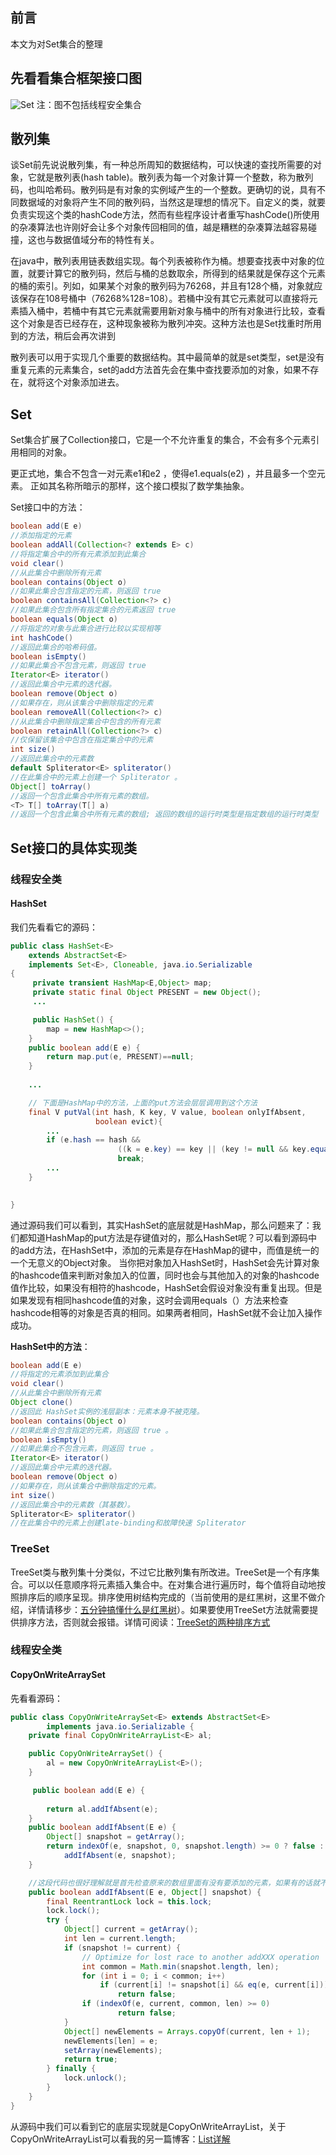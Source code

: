 ## 前言
本文为对Set集合的整理

## 先看看集合框架接口图
![Set](../asset\collection\Set.jpg)
 注：图不包括线程安全集合

## 散列集
谈Set前先说说散列集，有一种总所周知的数据结构，可以快速的查找所需要的对象，它就是散列表(hash table)。散列表为每一个对象计算一个整数，称为散列码，也叫哈希码。散列码是有对象的实例域产生的一个整数。更确切的说，具有不同数据域的对象将产生不同的散列码，当然这是理想的情况下。自定义的类，就要负责实现这个类的hashCode方法，然而有些程序设计者重写hashCode()所使用的杂凑算法也许刚好会让多个对象传回相同的值，越是糟糕的杂凑算法越容易碰撞，这也与数据值域分布的特性有关。

在java中，散列表用链表数组实现。每个列表被称作为桶。想要查找表中对象的位置，就要计算它的散列码，然后与桶的总数取余，所得到的结果就是保存这个元素的桶的索引。列如，如果某个对象的散列码为76268，并且有128个桶，对象就应该保存在108号桶中（76268%128=108）。若桶中没有其它元素就可以直接将元素插入桶中，若桶中有其它元素就需要用新对象与桶中的所有对象进行比较，查看这个对象是否已经存在，这种现象被称为散列冲突。这种方法也是Set找重时所用到的方法，稍后会再次讲到

散列表可以用于实现几个重要的数据结构。其中最简单的就是set类型，set是没有重复元素的元素集合，set的add方法首先会在集中查找要添加的对象，如果不存在，就将这个对象添加进去。

## Set
Set集合扩展了Collection接口，它是一个不允许重复的集合，不会有多个元素引用相同的对象。

更正式地，集合不包含一对元素e1和e2 ，使得e1.equals(e2) ，并且最多一个空元素。 正如其名称所暗示的那样，这个接口模拟了数学集抽象。

Set接口中的方法：

```java
boolean add(E e) 
//添加指定的元素  
boolean addAll(Collection<? extends E> c) 
//将指定集合中的所有元素添加到此集合  
void clear() 
//从此集合中删除所有元素  
boolean contains(Object o) 
//如果此集合包含指定的元素，则返回 true  
boolean containsAll(Collection<?> c) 
//如果此集合包含所有指定集合的元素返回 true 
boolean equals(Object o) 
//将指定的对象与此集合进行比较以实现相等
int hashCode() 
//返回此集合的哈希码值。  
boolean isEmpty() 
//如果此集合不包含元素，则返回 true
Iterator<E> iterator() 
//返回此集合中元素的迭代器。  
boolean remove(Object o) 
//如果存在，则从该集合中删除指定的元素  
boolean removeAll(Collection<?> c) 
//从此集合中删除指定集合中包含的所有元素  
boolean retainAll(Collection<?> c) 
//仅保留该集合中包含在指定集合中的元素  
int size() 
//返回此集合中的元素数  
default Spliterator<E> spliterator() 
//在此集合中的元素上创建一个 Spliterator 。  
Object[] toArray() 
//返回一个包含此集合中所有元素的数组。  
<T> T[] toArray(T[] a) 
//返回一个包含此集合中所有元素的数组; 返回的数组的运行时类型是指定数组的运行时类型 
```
## Set接口的具体实现类
### 线程安全类
#### HashSet
我们先看看它的源码：
```java
public class HashSet<E>
    extends AbstractSet<E>
    implements Set<E>, Cloneable, java.io.Serializable
{
	 private transient HashMap<E,Object> map;
	 private static final Object PRESENT = new Object();
	 ...

	 public HashSet() {
        map = new HashMap<>();
    }
	public boolean add(E e) {
        return map.put(e, PRESENT)==null;
    }
	
	...

	// 下面是HashMap中的方法，上面的put方法会层层调用到这个方法
	final V putVal(int hash, K key, V value, boolean onlyIfAbsent,
                   boolean evict){
		...
		if (e.hash == hash &&
                        ((k = e.key) == key || (key != null && key.equals(k))))
                        break;
		...
	}
	

}
```
通过源码我们可以看到，其实HashSet的底层就是HashMap，那么问题来了：我们都知道HashMap的put方法是存键值对的，那么HashSet呢？可以看到源码中的add方法，在HashSet中，添加的元素是存在HashMap的键中，而值是统一的一个无意义的Object对象。
当你把对象加入HashSet时，HashSet会先计算对象的hashcode值来判断对象加入的位置，同时也会与其他加入的对象的hashcode值作比较，如果没有相符的hashcode，HashSet会假设对象没有重复出现。但是如果发现有相同hashcode值的对象，这时会调用equals（）方法来检查hashcode相等的对象是否真的相同。如果两者相同，HashSet就不会让加入操作成功。

**HashSet中的方法**：
```java
boolean add(E e) 
//将指定的元素添加到此集合
void clear() 
//从此集合中删除所有元素
Object clone() 
//返回此 HashSet实例的浅层副本：元素本身不被克隆。  
boolean contains(Object o) 
//如果此集合包含指定的元素，则返回 true 。  
boolean isEmpty() 
//如果此集合不包含元素，则返回 true 。  
Iterator<E> iterator() 
//返回此集合中元素的迭代器。  
boolean remove(Object o) 
//如果存在，则从该集合中删除指定的元素。  
int size() 
//返回此集合中的元素数（其基数）。  
Spliterator<E> spliterator() 
//在此集合中的元素上创建late-binding和故障快速 Spliterator 
```
### TreeSet
TreeSet类与散列集十分类似，不过它比散列集有所改进。TreeSet是一个有序集合。可以以任意顺序将元素插入集合中。在对集合进行遍历时，每个值将自动地按照排序后的顺序呈现。排序使用树结构完成的（当前使用的是红黑树，这里不做介绍，详情请移步：[五分钟搞懂什么是红黑树](http://www.360doc.com/content/18/0904/19/25944647_783893127.shtml)）。如果要使用TreeSet方法就需要提供排序方法，否则就会报错。详情可阅读：[TreeSet的两种排序方式](https://blog.csdn.net/xiaofei__/article/details/53138681)

### 线程安全类
#### CopyOnWriteArraySet
先看看源码：
```java
public class CopyOnWriteArraySet<E> extends AbstractSet<E>
        implements java.io.Serializable {
	private final CopyOnWriteArrayList<E> al;

	public CopyOnWriteArraySet() {
        al = new CopyOnWriteArrayList<E>();
    }

	 public boolean add(E e) {
        
        return al.addIfAbsent(e);
    }
	public boolean addIfAbsent(E e) {
        Object[] snapshot = getArray();
        return indexOf(e, snapshot, 0, snapshot.length) >= 0 ? false :
            addIfAbsent(e, snapshot);
    }

	//这段代码也很好理解就是首先检查原来的数组里面有没有要添加的元素，如果有的话就不要再添加了，如果没有的话，创建一个新的数组，复制之前数组元素并且添加新的元素
	public boolean addIfAbsent(E e, Object[] snapshot) {
        final ReentrantLock lock = this.lock;
        lock.lock();
        try {
            Object[] current = getArray();
            int len = current.length;
            if (snapshot != current) {
                // Optimize for lost race to another addXXX operation
                int common = Math.min(snapshot.length, len);
                for (int i = 0; i < common; i++)
                    if (current[i] != snapshot[i] && eq(e, current[i]))
                        return false;
                if (indexOf(e, current, common, len) >= 0)
                        return false;
            }
            Object[] newElements = Arrays.copyOf(current, len + 1);
            newElements[len] = e;
            setArray(newElements);
            return true;
        } finally {
            lock.unlock();
        }
    }
}
```
从源码中我们可以看到它的底层实现就是CopyOnWriteArrayList，关于CopyOnWriteArrayList可以看我的另一篇博客：[List详解](https://blog.csdn.net/qq_41950229/article/details/106393194)

